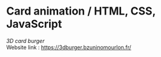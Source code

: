# Card animation / HTML, CSS, JavaScript

*3D card burger*\
Website link : https://3dburger.bzuninomourlon.fr/
